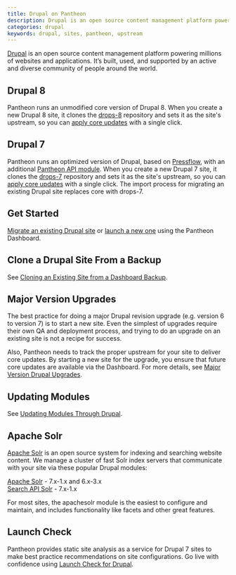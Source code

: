 ```yaml
---
title: Drupal on Pantheon
description: Drupal is an open source content management platform powering millions of websites and applications.
categories: drupal
keywords: drupal, sites, pantheon, upstream
---
```


[Drupal](https://www.drupal.org) is an open source content management platform powering millions of websites and applications. It’s built, used, and supported by an active and diverse community of people around the world.

## Drupal 8
Pantheon runs an unmodified core version of Drupal 8. When you create a new Drupal 8 site, it clones the [drops-8](https://github.com/pantheon-systems/drops-8) repository and sets it as the site's upstream, so you can [apply core updates](/docs/applying-upstream-updates/) with a single click.

## Drupal 7
Pantheon runs an optimized version of Drupal, based on [Pressflow](https://github.com/pressflow/7), with an additional [Pantheon API module](/docs/what-is-the-pantheon_api-module/). When you create a new Drupal 7 site, it clones the [drops-7](https://github.com/pantheon-systems/drops-7) repository and sets it as the site's upstream, so you can [apply core updates](/docs/applying-upstream-updates/) with a single click. The import process for migrating an existing Drupal site replaces core with drops-7.

## Get Started
[Migrate an existing Drupal site](/docs/migrate) or [launch a new one](/docs/getting-started/) using the Pantheon Dashboard.

## Clone a Drupal Site From a Backup
See [Cloning an Existing Site from a Dashboard Backup](/docs/cloning-an-existing-site-from-a-dashboard-backup/).

## Major Version Upgrades
The best practice for doing a major Drupal revision upgrade (e.g. version 6 to version 7) is to start a new site. Even the simplest of upgrades require their own QA and deployment process, and trying to do an upgrade on an existing site is not a recipe for success.

Also, Pantheon needs to track the proper upstream for your site to deliver core updates. By starting a new site for the upgrade, you ensure that future core updates are available via the Dashboard. For more details, see [Major Version Drupal Upgrades](/docs/major-version-drupal-upgrades/).

## Updating Modules
See [Updating Modules Through Drupal](/docs/updating-modules-through-drupal/).

## Apache Solr
[Apache Solr](/docs/apache-solr/) is an open source system for indexing and searching website content. We manage a cluster of fast Solr index servers that communicate with your site via these popular Drupal modules:

​[Apache Solr](https://drupal.org/project/apachesolr) - 7.x-1.x and 6.x-3.x  
[Search API Solr](https://drupal.org/project/search_api_solr) - 7.x-1.x

For most sites, the apachesolr module is the easiest to configure and maintain, and includes functionality like facets and other great features.

## Launch Check

Pantheon provides static site analysis as a service for Drupal 7 sites to make best practice recommendations on site configurations. Go live with confidence using [Launch Check for Drupal](/docs/launch-check-drupal-performance-and-configuration-analysis/).
